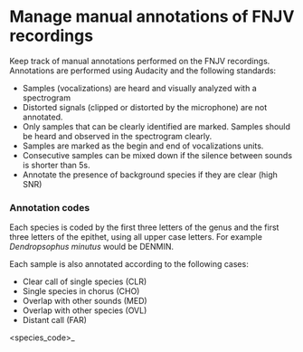 # Manage manual annotations of FNJV recordings

Keep track of manual annotations performed on the FNJV recordings. Annotations are performed using Audacity and the following standards:

- Samples (vocalizations) are heard and visually analyzed with a spectrogram
- Distorted signals (clipped or distorted by the microphone) are not annotated.
- Only samples that can be clearly identified are marked. Samples should be heard and observed in the spectrogram clearly.
- Samples are marked as the begin and end of vocalizations units.
- Consecutive samples can be mixed down if the silence between sounds is shorter than 5s.
- Annotate the presence of background species if they are clear (high SNR)

### Annotation codes

Each species is coded by the first three letters of the genus and the first three letters of the epithet, using all upper case letters. For example *Dendropsophus minutus* would be DENMIN.

Each sample is also annotated according to the following cases:
- Clear call of single species (CLR)
- Single species in chorus (CHO)
- Overlap with other sounds (MED)
- Overlap with other species (OVL)
- Distant call (FAR)


<species_code>_<case>
